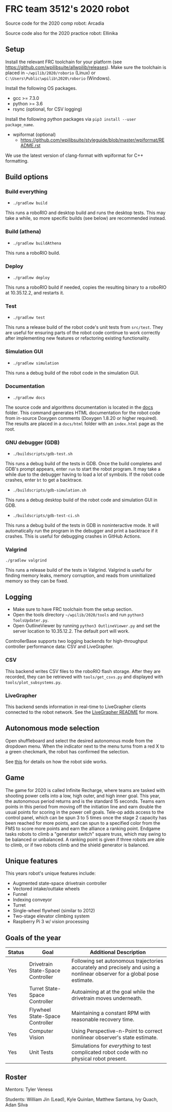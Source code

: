 # FRC team 3512's 2020 robot

Source code for the 2020 comp robot: Arcadia

Source code also for the 2020 practice robot: Ellinika

## Setup

Install the relevant FRC toolchain for your platform (see
https://github.com/wpilibsuite/allwpilib/releases). Make sure the toolchain is
placed in `~/wpilib/2020/roborio` (Linux) or
`C:\Users\Public\wpilib\2020\roborio` (Windows).

Install the following OS packages.

* gcc >= 7.3.0
* python >= 3.6
* rsync (optional, for CSV logging)

Install the following python packages via `pip3 install --user package_name`.

* wpiformat (optional)
  * https://github.com/wpilibsuite/styleguide/blob/master/wpiformat/README.rst

We use the latest version of clang-format with wpiformat for C++ formatting.

## Build options

### Build everything

* `./gradlew build`

This runs a roboRIO and desktop build and runs the desktop tests. This may take
a while, so more specific builds (see below) are recommended instead.

### Build (athena)

* `./gradlew buildAthena`

This runs a roboRIO build.

### Deploy

* `./gradlew deploy`

This runs a roboRIO build if needed, copies the resulting binary to a roboRIO at
10.35.12.2, and restarts it.

### Test

* `./gradlew test`

This runs a release build of the robot code's unit tests from `src/test`. They
are useful for ensuring parts of the robot code continue to work correctly after
implementing new features or refactoring existing functionality.

### Simulation GUI

* `./gradlew simulation`

This runs a debug build of the robot code in the simulation GUI.

### Documentation

* `./gradlew docs`

The source code and algorithms documentation is located in the [docs](docs)
folder. This command generates HTML documentation for the robot code from
in-source Doxygen comments (Doxygen 1.8.20 or higher required). The results are
placed in a `docs/html` folder with an `index.html` page as the root.

### GNU debugger (GDB)

* `./buildscripts/gdb-test.sh`

This runs a debug build of the tests in GDB. Once the build completes and GDB's
prompt appears, enter `run` to start the robot program. It may take a while due
to the debugger having to load a lot of symbols. If the robot code crashes,
enter `bt` to get a backtrace.

* `./buildscripts/gdb-simulation.sh`

This runs a debug desktop build of the robot code and simulation GUI in GDB.

* `./buildscripts/gdb-test-ci.sh`

This runs a debug build of the tests in GDB in noninteractive mode. It will
automatically run the program in the debugger and print a backtrace if it
crashes. This is useful for debugging crashes in GitHub Actions.

### Valgrind

`./gradlew valgrind`

This runs a release build of the tests in Valgrind. Valgrind is useful for
finding memory leaks, memory corruption, and reads from uninitialized memory so
they can be fixed.

## Logging

* Make sure to have FRC toolchain from the setup section.
* Open the tools directory `~/wpilib/2020/tools` and run
  `python3 ToolsUpdater.py`.
* Open OutlineViewer by running `python3 OutlineViewer.py` and set the server
  location to 10.35.12.2. The default port will work.

ControllerBase supports two logging backends for high-throughput controller
performance data: CSV and LiveGrapher.

### CSV

This backend writes CSV files to the roboRIO flash storage. After they are
recorded, they can be retrieved with `tools/get_csvs.py` and displayed with
`tools/plot_subsystems.py`.

### LiveGrapher

This backend sends information in real-time to LiveGrapher clients connected to
the robot network. See the
[LiveGrapher README](https://github.com/frc3512/LiveGrapher#livegrapher) for
more.

## Autonomous mode selection

Open shuffleboard and select the desired autonomous mode from the dropdown menu.
When the indicator next to the menu turns from a red X to a green checkmark, the
robot has confirmed the selection.

See
[this](https://docs.wpilib.org/en/latest/docs/software/wpilib-tools/smartdashboard/choosing-an-autonomous-program-from-smartdashboard.html)
for details on how the robot side works.

## Game

The game for 2020 is called Infinite Recharge, where teams are tasked with shooting power cells into a low, high outer, and high inner goal. This year, the autonomous period returns and is the standard 15 seconds. Teams earn points in this period from moving off the initiation line and earn double the usual points for scoring in the power cell goals. Tele-op adds access to the control panel, which can be spun 3 to 5 times once the stage 2 capacity has been reached for more points, and can spun to a specified color from the FMS to score more points and earn the alliance a ranking point. Endgame tasks robots to climb a "generator switch" square truss, which may swing to be balanced or unbalanced. A ranking point is given if three robots are able to climb, or if two robots climb and the shield generator is balanced.

## Unique features

This years robot's unique features include:

- Augmented state-space drivetrain controller
- Vectored intake/outtake wheels
- Funnel
- Indexing conveyor
- Turret
- Single-wheel flywheel (similar to 2012)
- Two-stage elevator climbing system
- Raspberry Pi 3 w/ vision processing

## Goals of the year

|Status|Goal|Additional Description|
|------|----|----------------------|
|Yes|Drivetrain State-Space Controller|Following set autonomous trajectories accurately and precisely and using a nonlinear observer for a global pose estimate.|
|Yes|Turret State-Space Controller|Autoaiming at at the goal while the drivetrain moves underneath.|
|Yes|Flywheel State-Space Controller|Maintaining a constant RPM with reasonable recovery time.|
|Yes|Computer Vision|Using Perspective-n-Point to correct nonlinear observer's state estimate.|
|Yes|Unit Tests|Simulations for *everything* to test complicated robot code with no physical robot present.|

## Roster

Mentors: Tyler Veness

Students: William Jin (Lead), Kyle Quinlan, Matthew Santana, Ivy Quach, Adan Silva

